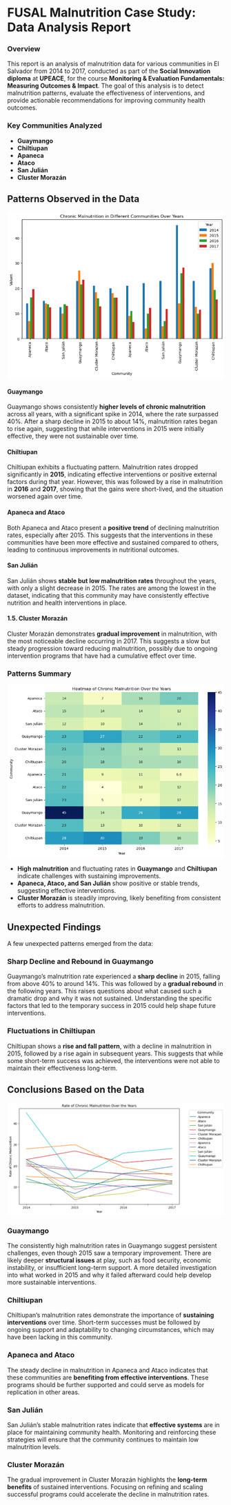 # FUSAL Malnutrition Case Study: Data Analysis Report

### Overview

This report is an analysis of malnutrition data for various communities in El Salvador from 2014 to 2017, conducted as part of the **Social Innovation diploma** at **UPEACE**, for the course **Monitoring & Evaluation Fundamentals: Measuring Outcomes & Impact**. The goal of this analysis is to detect malnutrition patterns, evaluate the effectiveness of interventions, and provide actionable recommendations for improving community health outcomes.

### Key Communities Analyzed

-   **Guaymango**
-   **Chiltiupan**
-   **Apaneca**
-   **Ataco**
-   **San Julián**
-   **Cluster Morazán**

## Patterns Observed in the Data

![Bar graph showing malnutrition rates in various communities](https://github.com/ib-frida/FUSAL-Case-Study-Analysis/blob/a61d23b5ad8b7b99b01039157a2df127bae31f3a/graph-bar.png)

#### **Guaymango**

Guaymango shows consistently **higher levels of chronic malnutrition** across all years, with a significant spike in 2014, where the rate surpassed 40%. After a sharp decline in 2015 to about 14%, malnutrition rates began to rise again, suggesting that while interventions in 2015 were initially effective, they were not sustainable over time.

#### **Chiltiupan**

Chiltiupan exhibits a fluctuating pattern. Malnutrition rates dropped significantly in **2015**, indicating effective interventions or positive external factors during that year. However, this was followed by a rise in malnutrition in **2016** and **2017**, showing that the gains were short-lived, and the situation worsened again over time.

#### **Apaneca and Ataco**

Both Apaneca and Ataco present a **positive trend** of declining malnutrition rates, especially after 2015. This suggests that the interventions in these communities have been more effective and sustained compared to others, leading to continuous improvements in nutritional outcomes.

#### **San Julián**

San Julián shows **stable but low malnutrition rates** throughout the years, with only a slight decrease in 2015. The rates are among the lowest in the dataset, indicating that this community may have consistently effective nutrition and health interventions in place.

#### 1.5. **Cluster Morazán**

Cluster Morazán demonstrates **gradual improvement** in malnutrition, with the most noticeable decline occurring in 2017. This suggests a slow but steady progression toward reducing malnutrition, possibly due to ongoing intervention programs that have had a cumulative effect over time.

### Patterns Summary

![Heat map showing malnutrition data](https://github.com/ib-frida/FUSAL-Case-Study-Analysis/blob/ec495bfbe0e354977c79d66385772319c1af3ef8/heatmap.png)

-   **High malnutrition** and fluctuating rates in **Guaymango** and **Chiltiupan** indicate challenges with sustaining improvements.
-   **Apaneca, Ataco, and San Julián** show positive or stable trends, suggesting effective interventions.
-   **Cluster Morazán** is steadily improving, likely benefiting from consistent efforts to address malnutrition.

## Unexpected Findings

A few unexpected patterns emerged from the data:

### **Sharp Decline and Rebound in Guaymango**

Guaymango’s malnutrition rate experienced a **sharp decline** in 2015, falling from above 40% to around 14%. This was followed by a **gradual rebound** in the following years. This raises questions about what caused such a dramatic drop and why it was not sustained. Understanding the specific factors that led to the temporary success in 2015 could help shape future interventions.

### **Fluctuations in Chiltiupan**

Chiltiupan shows a **rise and fall pattern**, with a decline in malnutrition in 2015, followed by a rise again in subsequent years. This suggests that while some short-term success was achieved, the interventions were not able to maintain their effectiveness long-term.

## Conclusions Based on the Data

![Linear graph showing malnutrition trends](https://github.com/ib-frida/FUSAL-Case-Study-Analysis/blob/ec495bfbe0e354977c79d66385772319c1af3ef8/linear-graph.png)

### **Guaymango**

The consistently high malnutrition rates in Guaymango suggest persistent challenges, even though 2015 saw a temporary improvement. There are likely deeper **structural issues** at play, such as food security, economic instability, or insufficient long-term support. A more detailed investigation into what worked in 2015 and why it failed afterward could help develop more sustainable interventions.

### **Chiltiupan**

Chiltiupan’s malnutrition rates demonstrate the importance of **sustaining interventions** over time. Short-term successes must be followed by ongoing support and adaptability to changing circumstances, which may have been lacking in this community.

### **Apaneca and Ataco**

The steady decline in malnutrition in Apaneca and Ataco indicates that these communities are **benefiting from effective interventions**. These programs should be further supported and could serve as models for replication in other areas.

### **San Julián**

San Julián’s stable malnutrition rates indicate that **effective systems** are in place for maintaining community health. Monitoring and reinforcing these strategies will ensure that the community continues to maintain low malnutrition levels.

### **Cluster Morazán**

The gradual improvement in Cluster Morazán highlights the **long-term benefits** of sustained interventions. Focusing on refining and scaling successful programs could accelerate the decline in malnutrition rates.
